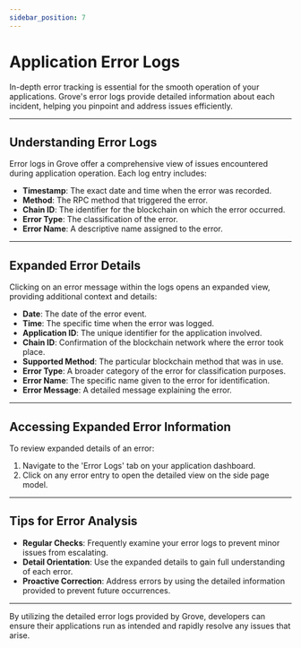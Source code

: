 ```yaml
---
sidebar_position: 7
---
```


# Application Error Logs

In-depth error tracking is essential for the smooth operation of your applications. Grove's error logs provide detailed information about each incident, helping you pinpoint and address issues efficiently.

---

## Understanding Error Logs

Error logs in Grove offer a comprehensive view of issues encountered during application operation. Each log entry includes:

- **Timestamp**: The exact date and time when the error was recorded.
- **Method**: The RPC method that triggered the error.
- **Chain ID**: The identifier for the blockchain on which the error occurred.
- **Error Type**: The classification of the error.
- **Error Name**: A descriptive name assigned to the error.

---

## Expanded Error Details

Clicking on an error message within the logs opens an expanded view, providing additional context and details:

- **Date**: The date of the error event.
- **Time**: The specific time when the error was logged.
- **Application ID**: The unique identifier for the application involved.
- **Chain ID**: Confirmation of the blockchain network where the error took place.
- **Supported Method**: The particular blockchain method that was in use.
- **Error Type**: A broader category of the error for classification purposes.
- **Error Name**: The specific name given to the error for identification.
- **Error Message**: A detailed message explaining the error.

---

## Accessing Expanded Error Information

To review expanded details of an error:

1. Navigate to the 'Error Logs' tab on your application dashboard.
2. Click on any error entry to open the detailed view on the side page model.

---

## Tips for Error Analysis

- **Regular Checks**: Frequently examine your error logs to prevent minor issues from escalating.
- **Detail Orientation**: Use the expanded details to gain full understanding of each error.
- **Proactive Correction**: Address errors by using the detailed information provided to prevent future occurrences.

---

By utilizing the detailed error logs provided by Grove, developers can ensure their applications run as intended and rapidly resolve any issues that arise.
